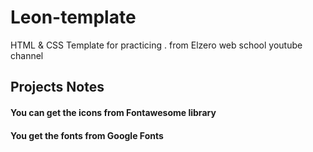 # Leon-template
HTML &amp; CSS Template for practicing . from Elzero web school youtube channel


## Projects Notes
#### You can get the icons from Fontawesome library
#### You get the fonts from Google Fonts
